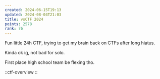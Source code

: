 ```yaml
---
created: 2024-06-15T19:13
updated: 2024-08-04T21:03
title: vsCTF 2024
points: 2578
rank: 76
---
```


Fun little 24h CTF, trying to get my brain back on CTFs after long hiatus.

Kinda ok ig, not bad for solo.

First place high school team be flexing tho.

::ctf-overview
::
